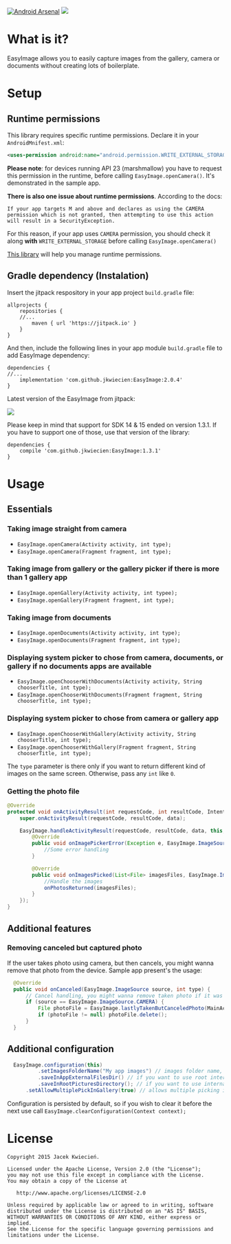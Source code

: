 [![Android Arsenal](https://img.shields.io/badge/Android%20Arsenal-EasyImage-green.svg?style=true)](https://android-arsenal.com/details/1/2725) [![](https://jitpack.io/v/jkwiecien/EasyImage.svg)](https://jitpack.io/#jkwiecien/EasyImage)
# What is it?
EasyImage allows you to easily capture images from the gallery, camera or documents without creating lots of boilerplate.

# Setup

## Runtime permissions
This library requires specific runtime permissions. Declare it in your `AndroidMnifest.xml`:
```xml
<uses-permission android:name="android.permission.WRITE_EXTERNAL_STORAGE" />
```

**Please note**: for devices running API 23 (marshmallow) you have to request this permission in the runtime, before calling `EasyImage.openCamera()`. It's demonstrated in the sample app.

**There is also one issue about runtime permissions**. According to the docs: 

    If your app targets M and above and declares as using the CAMERA permission which is not granted, then attempting to use this action will result in a SecurityException.

For this reason, if your app uses `CAMERA` permission, you should check it along **with** `WRITE_EXTERNAL_STORAGE` before calling `EasyImage.openCamera()`

[This library](https://github.com/tajchert/Nammu) will help you manage runtime permissions.

## Gradle dependency (Instalation)
Insert the jitpack respository in your app project `build.gradle` file:

```
allprojects {
	repositories {
	//...
		maven { url 'https://jitpack.io' }
	}
}

```

And then, include the following lines in your app module `build.gradle` file to add EasyImage dependency:

```
dependencies {
//...
    implementation 'com.github.jkwiecien:EasyImage:2.0.4'
}
```

Latest version of the EasyImage from jitpack:

[![](https://jitpack.io/v/jkwiecien/EasyImage.svg)](https://jitpack.io/#jkwiecien/EasyImage)

Please keep in mind that support for SDK 14 & 15 ended on version 1.3.1. If you have to support one of those, use that version of the library:

```
dependencies {
    compile 'com.github.jkwiecien:EasyImage:1.3.1'
}
```

# Usage
## Essentials
### Taking image straight from camera
- `EasyImage.openCamera(Activity activity, int type);`
- `EasyImage.openCamera(Fragment fragment, int type);`

### Taking image from gallery or the gallery picker if there is more than 1 gallery app
- `EasyImage.openGallery(Activity activity, int typee);`
- `EasyImage.openGallery(Fragment fragment, int type);`

### Taking image from documents
- `EasyImage.openDocuments(Activity activity, int type);`
- `EasyImage.openDocuments(Fragment fragment, int type);`

### Displaying system picker to chose from camera, documents, or gallery if no documents apps are available
- `EasyImage.openChooserWithDocuments(Activity activity, String chooserTitle, int type);`
- `EasyImage.openChooserWithDocuments(Fragment fragment, String chooserTitle, int type);`

### Displaying system picker to chose from camera or gallery app
- `EasyImage.openChooserWithGallery(Activity activity, String chooserTitle, int type);`
- `EasyImage.openChooserWithGallery(Fragment fragment, String chooserTitle, int type);`

The `type` parameter is there only if you want to return different kind of images on the same screen. Otherwise, pass any `int` like `0`.

### Getting the photo file

```java
@Override
protected void onActivityResult(int requestCode, int resultCode, Intent data) {
    super.onActivityResult(requestCode, resultCode, data);

    EasyImage.handleActivityResult(requestCode, resultCode, data, this, new DefaultCallback() {
        @Override
        public void onImagePickerError(Exception e, EasyImage.ImageSource source, int type) {
            //Some error handling
        }

        @Override
        public void onImagesPicked(List<File> imagesFiles, EasyImage.ImageSource source, int type) {
            //Handle the images
            onPhotosReturned(imagesFiles);
        }
    });
}
```
## Additional features
### Removing canceled but captured photo
If the user takes photo using camera, but then cancels, you might wanna remove that photo from the device.
Sample app present's the usage:
```java
  @Override
  public void onCanceled(EasyImage.ImageSource source, int type) {
      // Cancel handling, you might wanna remove taken photo if it was canceled
      if (source == EasyImage.ImageSource.CAMERA) {
          File photoFile = EasyImage.lastlyTakenButCanceledPhoto(MainActivity.this);
          if (photoFile != null) photoFile.delete();
      }
  }
  ```
## Additional configuration
```java
  EasyImage.configuration(this)
          .setImagesFolderName("My app images") // images folder name, default is "EasyImage"
          .saveInAppExternalFilesDir() // if you want to use root internal memory for storying images
          .saveInRootPicturesDirectory(); // if you want to use internal memory for storying images - default
	  .setAllowMultiplePickInGallery(true) // allows multiple picking in galleries that handle it. Also only for phones with API 18+ but it won't crash lower APIs. False by default
```
Configuration is persisted by default, so if you wish to clear it before the next use call `EasyImage.clearConfiguration(Context context);`

# License

    Copyright 2015 Jacek Kwiecień.

    Licensed under the Apache License, Version 2.0 (the "License");
    you may not use this file except in compliance with the License.
    You may obtain a copy of the License at

       http://www.apache.org/licenses/LICENSE-2.0

    Unless required by applicable law or agreed to in writing, software
    distributed under the License is distributed on an "AS IS" BASIS,
    WITHOUT WARRANTIES OR CONDITIONS OF ANY KIND, either express or implied.
    See the License for the specific language governing permissions and
    limitations under the License.
